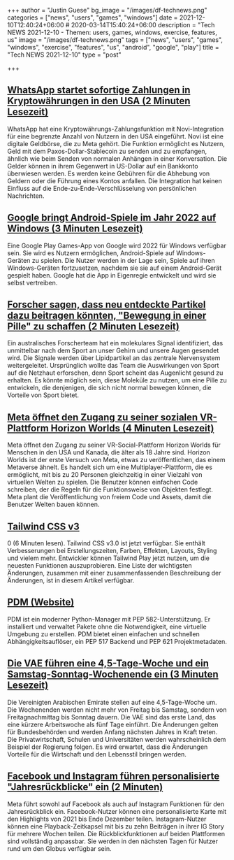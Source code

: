+++
author = "Justin Guese"
bg_image = "/images/df-technews.png"
categories = ["news", "users", "games", "windows"]
date = 2021-12-10T12:40:24+06:00 # 2020-03-14T15:40:24+06:00
description = "Tech NEWS 2021-12-10 - Themen: users, games, windows, exercise, features, us"
image = "/images/df-technews.png"
tags = ["news", "users", "games", "windows", "exercise", "features", "us", "android", "google", "play"]
title = "Tech NEWS 2021-12-10"
type = "post"

+++

## [WhatsApp startet sofortige Zahlungen in Kryptowährungen in den USA (2 Minuten Lesezeit)](https://www.macrumors.com/2021/12/09/whatsapp-cryptocurrency-payments-us/)

 WhatsApp hat eine Kryptowährungs-Zahlungsfunktion mit Novi-Integration für eine begrenzte Anzahl von Nutzern in den USA eingeführt. Novi ist eine digitale Geldbörse, die zu Meta gehört. Die Funktion ermöglicht es Nutzern, Geld mit dem Paxos-Dollar-Stablecoin zu senden und zu empfangen, ähnlich wie beim Senden von normalen Anhängen in einer Konversation. Die Gelder können in ihrem Gegenwert in US-Dollar auf ein Bankkonto überwiesen werden. Es werden keine Gebühren für die Abhebung von Geldern oder die Führung eines Kontos anfallen. Die Integration hat keinen Einfluss auf die Ende-zu-Ende-Verschlüsselung von persönlichen Nachrichten.

## [Google bringt Android-Spiele im Jahr 2022 auf Windows (3 Minuten Lesezeit)](https://www.theverge.com/2021/12/9/22827037/google-android-games-windows-pc-google-play-games)

 Eine Google Play Games-App von Google wird 2022 für Windows verfügbar sein. Sie wird es Nutzern ermöglichen, Android-Spiele auf Windows-Geräten zu spielen. Die Nutzer werden in der Lage sein, Spiele auf ihren Windows-Geräten fortzusetzen, nachdem sie sie auf einem Android-Gerät gespielt haben. Google hat die App in Eigenregie entwickelt und wird sie selbst vertreiben.

## [Forscher sagen, dass neu entdeckte Partikel dazu beitragen könnten, "Bewegung in einer Pille" zu schaffen (2 Minuten Lesezeit)](https://futurism.com/neoscope/exercise-pill-particle)

 Ein australisches Forscherteam hat ein molekulares Signal identifiziert, das unmittelbar nach dem Sport an unser Gehirn und unsere Augen gesendet wird. Die Signale werden über Lipidpartikel an das zentrale Nervensystem weitergeleitet. Ursprünglich wollte das Team die Auswirkungen von Sport auf die Netzhaut erforschen, denn Sport scheint das Augenlicht gesund zu erhalten. Es könnte möglich sein, diese Moleküle zu nutzen, um eine Pille zu entwickeln, die denjenigen, die sich nicht normal bewegen können, die Vorteile von Sport bietet.

## [Meta öffnet den Zugang zu seiner sozialen VR-Plattform Horizon Worlds (4 Minuten Lesezeit)](https://www.theverge.com/2021/12/9/22825139/meta-horizon-worlds-access-open-metaverse)

 Meta öffnet den Zugang zu seiner VR-Social-Plattform Horizon Worlds für Menschen in den USA und Kanada, die älter als 18 Jahre sind. Horizon Worlds ist der erste Versuch von Meta, etwas zu veröffentlichen, das einem Metaverse ähnelt. Es handelt sich um eine Multiplayer-Plattform, die es ermöglicht, mit bis zu 20 Personen gleichzeitig in einer Vielzahl von virtuellen Welten zu spielen. Die Benutzer können einfachen Code schreiben, der die Regeln für die Funktionsweise von Objekten festlegt. Meta plant die Veröffentlichung von freiem Code und Assets, damit die Benutzer Welten bauen können.

## [Tailwind CSS v3](https://tailwindcss.com/blog/tailwindcss-v3)

0 (6 Minuten lesen). Tailwind CSS v3.0 ist jetzt verfügbar. Sie enthält Verbesserungen bei Erstellungszeiten, Farben, Effekten, Layouts, Styling und vielem mehr. Entwickler können Tailwind Play jetzt nutzen, um die neuesten Funktionen auszuprobieren. Eine Liste der wichtigsten Änderungen, zusammen mit einer zusammenfassenden Beschreibung der Änderungen, ist in diesem Artikel verfügbar.

## [PDM (Website)](https://pdm.fming.dev/)

 PDM ist ein moderner Python-Manager mit PEP 582-Unterstützung. Er installiert und verwaltet Pakete ohne die Notwendigkeit, eine virtuelle Umgebung zu erstellen. PDM bietet einen einfachen und schnellen Abhängigkeitsauflöser, ein PEP 517 Backend und PEP 621 Projektmetadaten.

## [Die VAE führen eine 4,5-Tage-Woche und ein Samstag-Sonntag-Wochenende ein (3 Minuten Lesezeit)](https://www.npr.org/2021/12/08/1062435944/uae-work-week-change-saturday-sunday-weekends-global-markets)

 Die Vereinigten Arabischen Emirate stellen auf eine 4,5-Tage-Woche um. Die Wochenenden werden nicht mehr von Freitag bis Samstag, sondern von Freitagnachmittag bis Sonntag dauern. Die VAE sind das erste Land, das eine kürzere Arbeitswoche als fünf Tage einführt. Die Änderungen gelten für Bundesbehörden und werden Anfang nächsten Jahres in Kraft treten. Die Privatwirtschaft, Schulen und Universitäten werden wahrscheinlich dem Beispiel der Regierung folgen. Es wird erwartet, dass die Änderungen Vorteile für die Wirtschaft und den Lebensstil bringen werden.

## [Facebook und Instagram führen personalisierte "Jahresrückblicke" ein (2 Minuten)](https://techcrunch.com/2021/12/09/facebook-and-instagram-roll-out-personalized-year-in-review-features/)

 Meta führt sowohl auf Facebook als auch auf Instagram Funktionen für den Jahresrückblick ein. Facebook-Nutzer können eine personalisierte Karte mit den Highlights von 2021 bis Ende Dezember teilen. Instagram-Nutzer können eine Playback-Zeitkapsel mit bis zu zehn Beiträgen in ihrer IG Story für mehrere Wochen teilen. Die Rückblickfunktionen auf beiden Plattformen sind vollständig anpassbar. Sie werden in den nächsten Tagen für Nutzer rund um den Globus verfügbar sein.

